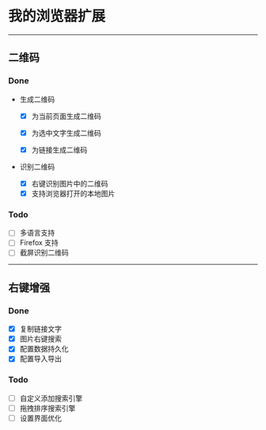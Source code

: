 # 我的浏览器扩展

---

## 二维码

### Done

- 生成二维码

  - [x] 为当前页面生成二维码
  - [x] 为选中文字生成二维码
  - [x] 为链接生成二维码


- 识别二维码

  - [x] 右键识别图片中的二维码
  - [x] 支持浏览器打开的本地图片

### Todo

- [ ] 多语言支持
- [ ] Firefox 支持
- [ ] 截屏识别二维码

---

## 右键增强

### Done

- [x] 复制链接文字
- [x] 图片右键搜索
- [x] 配置数据持久化
- [x] 配置导入导出

### Todo

- [ ] 自定义添加搜索引擎
- [ ] 拖拽排序搜索引擎
- [ ] 设置界面优化